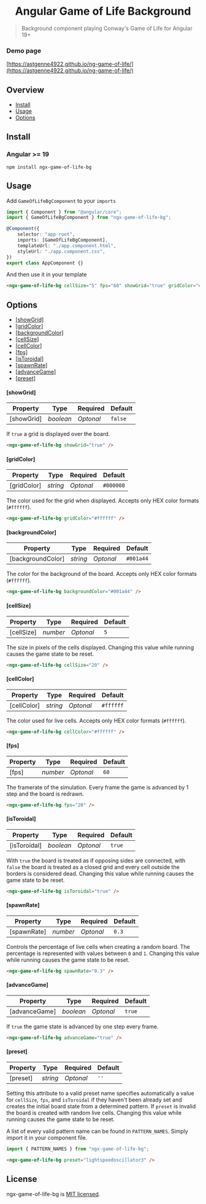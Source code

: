 <h1 align="center">Angular Game of Life Background</h1>

> Background component playing Conway's Game of Life for Angular 19+

### Demo page

[https://astgenne4922.github.io/ng-game-of-life/](https://astgenne4922.github.io/ng-game-of-life/)

## Overview

-   [Install](#install)
-   [Usage](#usage)
-   [Options](#options)

## Install

### Angular >= 19

```
npm install ngx-game-of-life-bg
```

## Usage

Add `GameOfLifeBgComponent` to your `imports`

```typescript
import { Component } from "@angular/core";
import { GameOfLifeBgComponent } from "ngx-game-of-life-bg";

@Component({
    selector: "app-root",
    imports: [GameOfLifeBgComponent],
    templateUrl: "./app.component.html",
    styleUrl: "./app.component.css",
})
export class AppComponent {}
```

And then use it in your template

```html
<ngx-game-of-life-bg cellSize="5" fps="60" showGrid="true" gridColor="#FFFFFF" advanceGame="true" preset="lightspeedoscillator3" />
```

## Options

-   [[showGrid]](#showGrid)
-   [[gridColor]](#gridColor)
-   [[backgroundColor]](#backgroundColor)
-   [[cellSize]](#cellSize)
-   [[cellColor]](#cellColor)
-   [[fps]](#fps)
-   [[isToroidal]](#isToroidal)
-   [[spawnRate]](#spawnRate)
-   [[advanceGame]](#advanceGame)
-   [[preset]](#preset)

#### [showGrid]

| Property   | Type      | Required  | Default |
| ---------- | --------- | --------- | ------- |
| [showGrid] | _boolean_ | _Optonal_ | `false` |

If `true` a grid is displayed over the board.

```html
<ngx-game-of-life-bg showGrid="true" />
```

#### [gridColor]

| Property    | Type     | Required  | Default   |
| ----------- | -------- | --------- | --------- |
| [gridColor] | _string_ | _Optonal_ | `#000000` |

The color used for the grid when displayed.
Accepts only HEX color formats (`#ffffff`).

```html
<ngx-game-of-life-bg gridColor="#ffffff" />
```

#### [backgroundColor]

| Property          | Type     | Required  | Default   |
| ----------------- | -------- | --------- | --------- |
| [backgroundColor] | _string_ | _Optonal_ | `#001a44` |

The color for the background of the board.
Accepts only HEX color formats (`#ffffff`).

```html
<ngx-game-of-life-bg backgroundColor="#001a44" />
```

#### [cellSize]

| Property   | Type     | Required  | Default |
| ---------- | -------- | --------- | ------- |
| [cellSize] | _number_ | _Optonal_ | `5`     |

The size in pixels of the cells displayed.
Changing this value while running causes the game state to be reset.

```html
<ngx-game-of-life-bg cellSize="20" />
```

#### [cellColor]

| Property    | Type     | Required  | Default   |
| ----------- | -------- | --------- | --------- |
| [cellColor] | _string_ | _Optonal_ | `#ffffff` |

The color used for live cells.
Accepts only HEX color formats (`#ffffff`).

```html
<ngx-game-of-life-bg cellColor="#ffffff" />
```

#### [fps]

| Property | Type     | Required  | Default |
| -------- | -------- | --------- | ------- |
| [fps]    | _number_ | _Optonal_ | `60`    |

The framerate of the simulation. Every frame the game is advanced by 1 step and the board is redrawn.

```html
<ngx-game-of-life-bg fps="20" />
```

#### [isToroidal]

| Property     | Type      | Required  | Default |
| ------------ | --------- | --------- | ------- |
| [isToroidal] | _boolean_ | _Optonal_ | `true`  |

With `true` the board is treated as if opposing sides are connected, with `false` the board is treated as a closed grid and every cell outside the borders is considered dead.
Changing this value while running causes the game state to be reset.

```html
<ngx-game-of-life-bg isToroidal="true" />
```

#### [spawnRate]

| Property    | Type     | Required  | Default |
| ----------- | -------- | --------- | ------- |
| [spawnRate] | _number_ | _Optonal_ | `0.3`   |

Controls the percentage of live cells when creating a random board. The percentage is represented with values between `0` and `1`.
Changing this value while running causes the game state to be reset.

```html
<ngx-game-of-life-bg spawnRate="0.3" />
```

#### [advanceGame]

| Property      | Type      | Required  | Default |
| ------------- | --------- | --------- | ------- |
| [advanceGame] | _boolean_ | _Optonal_ | `true`  |

If `true` the game state is advanced by one step every frame.

```html
<ngx-game-of-life-bg advanceGame="true" />
```

#### [preset]

| Property | Type     | Required  | Default |
| -------- | -------- | --------- | ------- |
| [preset] | _string_ | _Optonal_ | `''`    |

Setting this attribute to a valid preset name specifies automatically a value for `cellSize`, `fps`, and `isToroidal` if they haven't been already set and creates the initial board state from a determined pattern.
If `preset` is invalid the board is created with random live cells.
Changing this value while running causes the game state to be reset.

A list of every valid pattern name can be found in `PATTERN_NAMES`. Simply import it in your component file.

```typescript
import { PATTERN_NAMES } from "ngx-game-of-life-bg";
```

```html
<ngx-game-of-life-bg preset="lightspeedoscillator3" />
```

## License

ngx-game-of-life-bg is [MIT licensed](./LICENSE).
